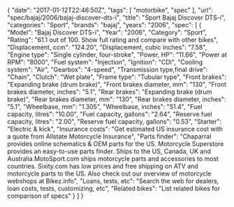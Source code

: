 {
    "date": "2017-01-12T22:46:50Z",
    "tags": [
        "motorbike",
        "spec"
    ],
    "url": "spec\/bajaj\/2006\/bajaj-discover-dts-i",
    "title": "Sport Bajaj Discover DTS-i",
    "categories": "Sport",
    "brands": "bajaj",
    "years": "2006",
    "spec": [
        {
            "Model": "Bajaj Discover DTS-i",
            "Year": "2006",
            "Category": "Sport",
            "Rating": "61.1 out of 100. Show full rating and compare with other bikes",
            "Displacement, ccm": "124.20",
            "Displacement, cubic inches": "7.58",
            "Engine type": "Single cylinder, four-stroke",
            "Power, HP": "11.66",
            "Power at RPM": "8000",
            "Fuel system": "Injection",
            "Ignition": "CDI",
            "Cooling system": "Air",
            "Gearbox": "4-speed",
            "Transmission type,final drive": "Chain",
            "Clutch": "Wet plate",
            "Frame type": "Tubular type",
            "Front brakes": "Expanding brake (drum brake)",
            "Front brakes diameter, mm": "130",
            "Front brakes diameter, inches": "5.1",
            "Rear brakes": "Expanding brake (drum brake)",
            "Rear brakes diameter, mm": "130",
            "Rear brakes diameter, inches": "5.1",
            "Wheelbase, mm": "1.305",
            "Wheelbase, inches": "51.4",
            "Fuel capacity, litres": "10.00",
            "Fuel capacity, gallons": "2.64",
            "Reserve fuel capacity, litres": "2.00",
            "Reserve fuel capacity, gallons": "0.53",
            "Starter": "Electric & kick",
            "Insurance costs": "Get estimated US insurance cost with a quote from Allstate Motorcycle Insurance",
            "Parts finder": "Chaparral provides online schematics & OEM parts for the US.   Motorcycle Superstore provides an easy-to-use parts finder. Ships to the US, Canada, UK and Australia.MotoSport.com ships motorcycle parts and accessories to most countries.    Sixity.com has low prices and free shipping on ATV and motorcycle parts to the US. Also check out our overview of motorcycle webshops at Bikez.info",
            "Loans, tests, etc": "Search the web for dealers, loan costs, tests, customizing, etc",
            "Related bikes": "List related bikes for comparison of specs"
        }
    ]
}